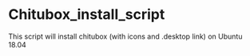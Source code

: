 # Chitubox_install_script
This script will install chitubox (with icons and .desktop link) on Ubuntu 18.04

